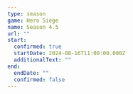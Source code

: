 ```yaml
---
type: season
game: Hero Siege
name: Season 4.5
url: ""
start:
  confirmed: true
  startDate: 2024-08-16T11:00:00.000Z
  additionalText: ""
end:
  endDate: ""
  confirmed: false
---
```

